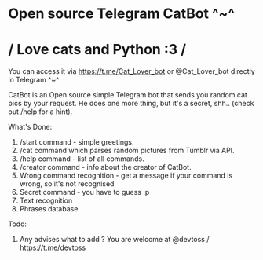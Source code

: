 # Open source Telegram CatBot ^~^ 

# / Love cats and Python :3 /

You can access it via https://t.me/Cat_Lover_bot or @Cat_Lover_bot directly in Telegram ^~^

CatBot is an Open source simple Telegram bot that sends you random cat pics by your request. He does one more thing, but it's a secret, shh.. (check out /help for a hint).

What's Done:

1. /start command - simple greetings.
2. /cat command which parses random pictures from Tumblr via API.
3. /help command - list of all commands.
4. /creator command - info about the creator of CatBot.
5. Wrong command recognition - get a message if your command is wrong, so it's not recognised
6. Secret command - you have to guess :p
7. Text recognition
8. Phrases database

Todo:

1. Any advises what to add ? You are welcome at @devtoss / https://t.me/devtoss
